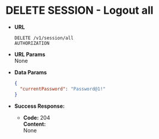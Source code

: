 # DELETE SESSION - Logout all

- **URL**

  `DELETE /v1/session/all` <br/>
  `AUTHORIZATION`

- **URL Params** <br/>
  None

- **Data Params** <br/>

  ```json
  {
    "currentPassword": "Password@1!"
  }
  ```

- **Success Response:**

  - **Code:** 204 <br/>
    **Content:** <br/>
    None
